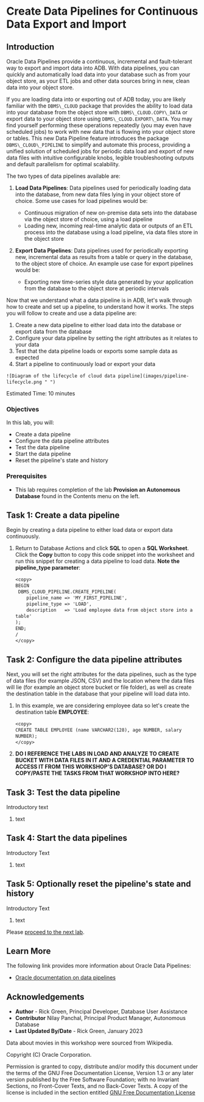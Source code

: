 # Create Data Pipelines for Continuous Data Export and Import

## Introduction

Oracle Data Pipelines provide a continuous, incremental and fault-tolerant way to export and import data into ADB. With data pipelines, you can quickly and automatically load data into your database such as from your object store, as your ETL jobs and other data sources bring in new, clean data into your object store.

If you are loading data into or exporting out of ADB today, you are likely familiar with the `DBMS\_CLOUD` package that provides the ability to load data into your database from the object store with `DBMS\_CLOUD.COPY\_DATA` or export data to your object store using `DBMS\_CLOUD.EXPORT\_DATA`. You may find yourself performing these operations repeatedly (you may even have scheduled jobs) to work with new data that is flowing into your object store or tables. This new Data Pipeline feature introduces the package `DBMS\_CLOUD\_PIPELINE` to simplify and automate this process, providing a unified solution of scheduled jobs for periodic data load and export of new data files with intuitive configurable knobs, legible troubleshooting outputs and default parallelism for optimal scalability.

The two types of data pipelines available are:

1. **Load Data Pipelines**: Data pipelines used for periodically loading data into the database, from new data files lying in your object store of choice. Some use cases for load pipelines would be:
    - Continuous migration of new on-premise data sets into the database via the object store of choice, using a load pipeline
    - Loading new, incoming real-time analytic data or outputs of an ETL process into the database using a load pipeline, via data files store in the object store

2. **Export Data Pipelines**: Data pipelines used for periodically exporting new, incremental data as results from a table or query in the database, to the object store of choice. An example use case for export pipelines would be:
    - Exporting new time-series style data generated by your application from the database to the object store at periodic intervals

Now that we understand what a data pipeline is in ADB, let's walk through how to create and set up a pipeline, to understand how it works. The steps you will follow to create and use a data pipeline are:

  1. Create a new data pipeline to either load data into the database or export data from the database
  2. Configure your data pipeline by setting the right attributes as it relates to your data
  3. Test that the data pipeline loads or exports some sample data as expected
  4. Start a pipeline to continuously load or export your data

    ![Diagram of the lifecycle of cloud data pipeline](images/pipeline-lifecycle.png " ")

Estimated Time: 10 minutes

### Objectives

In this lab, you will:
* Create a data pipeline
* Configure the data pipeline attributes
* Test the data pipeline
* Start the data pipeline
* Reset the pipeline's state and history

### Prerequisites

- This lab requires completion of the lab **Provision an Autonomous Database** found in the Contents menu on the left.

## Task 1: Create a data pipeline

Begin by creating a data pipeline to either load data or export data continuously.

1. Return to Database Actions and click **SQL** to open a **SQL Worksheet**. Click the **Copy** button to copy this code snippet into the worksheet and run this snippet for creating a data pipeline to load data. **Note the pipeline\_type parameter**:

    ```
    <copy>
    BEGIN
     DBMS_CLOUD_PIPELINE.CREATE_PIPELINE(
        pipeline_name => 'MY_FIRST_PIPELINE',
        pipeline_type => 'LOAD',
        description   => 'Load employee data from object store into a table'
    );
    END;
    /
    </copy>
    ```

## Task 2: Configure the data pipeline attributes

Next, you will set the right attributes for the data pipelines, such as the type of data files (for example JSON, CSV) and the location where the data files will lie (for example an object store bucket or file folder), as well as create the destination table in the database that your pipeline will load data into.

1. In this example, we are considering employee data so let's create the destination table **EMPLOYEE**:

    ```
    <copy>
    CREATE TABLE EMPLOYEE (name VARCHAR2(128), age NUMBER, salary NUMBER);
    </copy>
    ```

2. **DO I REFERENCE THE LABS IN LOAD AND ANALYZE TO CREATE BUCKET WITH DATA FILES IN IT AND A CREDENTIAL PARAMETER TO ACCESS IT FROM THIS WORKSHOP'S DATABASE? OR DO I COPY/PASTE THE TASKS FROM THAT WORKSHOP INTO HERE?**




## Task 3: Test the data pipeline

Introductory text

1. text

## Task 4: Start the data pipelines

Introductory Text

1. text

## Task 5: Optionally reset the pipeline's state and history

Introductory Text

1. text

Please [proceed to the next lab](#next).

## Learn More

The following link provides more information about Oracle Data Pipelines:

- [Oracle documentation on data pipelines](https://docs.oracle.com/en/cloud/paas/autonomous-database/adbsa/pipelines-about.html#GUID-333ABC83-57FA-46CE-887A-F0555461ED80)

## Acknowledgements

* **Author** - Rick Green, Principal Developer, Database User Assistance
* **Contributor** Nilay Panchal, Principal Product Manager, Autonomous Database
* **Last Updated By/Date** - Rick Green, January 2023

Data about movies in this workshop were sourced from Wikipedia.

Copyright (C) Oracle Corporation.

Permission is granted to copy, distribute and/or modify this document
under the terms of the GNU Free Documentation License, Version 1.3
or any later version published by the Free Software Foundation;
with no Invariant Sections, no Front-Cover Texts, and no Back-Cover Texts.
A copy of the license is included in the section entitled [GNU Free Documentation License](files/gnu-free-documentation-license.txt)
